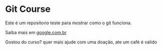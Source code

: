 # Git Course

Este é um repositorio teste para mostrar como o git funciona.

Saiba mais em [google.com.br](www.google.com.br)

Gostou do curso? quer mais ajude com uma doação, ate um café é valido



